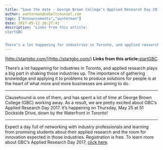 ```yaml
---
title: "Save the date - George Brown College’s Applied Research Day 2017 is happening on May 25!"
author: aunterman@cobaltcounsel.com
tags: ["Announcements","aunterman"]
date: 2017-05-12 16:27:41
description: "Links from this article:
startGBC


There’s a lot happening for industries in Toronto, and applied research plays a big part in shaking those i..."
---
```


[http://startgbc.com/](http://startgbc.com/)
**Links from this article:**[startGBC](http://startgbc.com/)

There’s a lot happening for industries in Toronto, and applied research plays a big part in shaking those industries up. The importance of gathering knowledge and applying it to problems to produce solutions for people is at the heart of what more and more businesses are aiming to do. 
** **
Clausehound is one of them, and has spent a lot of time at George Brown College (GBC) working away. As a result, we are pretty excited about GBC’s Applied Research Day 2017. It’s happening on Thursday, May 25 at 51 Dockside Drive, down by the Waterfront in Toronto! 
** **
Expect a day full of networking with industry professionals and learning from promising students about their applied research and the room for innovation expected in those industries. Registration is free.
To learn more about GBC’s Applied Research Day 2017, [click here](http://startgbc.com/event/applied-research-day-2017/). 